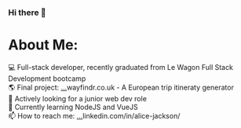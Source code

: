 ### Hi there 👋

# About Me:

💻 Full-stack developer, recently graduated from Le Wagon Full Stack Development bootcamp<br> 🌎 Final project: [...](www.wayfindr.co.uk)wayfindr.co.uk - A European trip itineraty generator<br>🔎 Actively looking for a junior web dev role<br>🌱 Currently learning NodeJS and VueJS<br>📫 How to reach me: [...](https://www.linkedin.com/in/alice-jackson/)linkedin.com/in/alice-jackson/<br>
